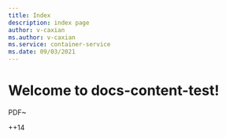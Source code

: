 ```yaml
---
title: Index
description: index page
author: v-caxian
ms.author: v-caxian
ms.service: container-service
ms.date: 09/03/2021
---
```


# Welcome to docs-content-test!

PDF~

++14
